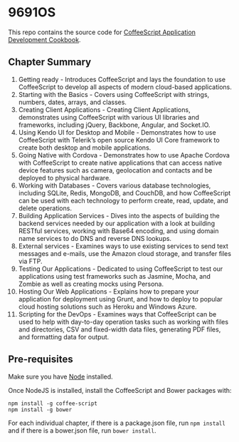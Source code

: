 9691OS
======

This repo contains the source code for
[CoffeeScript Application Development Cookbook](https://www.packtpub.com/web-development/coffeescript-application-development-cookbook).

Chapter Summary
---------------
1. Getting ready - Introduces CoffeeScript and lays the foundation to use CoffeeScript to develop all aspects of modern cloud-based applications.
2. Starting with the Basics - Covers using CoffeeScript with strings, numbers, dates, arrays, and classes.
3. Creating Client Applications - Creating Client Applications, demonstrates using CoffeeScript with various UI libraries and frameworks, including jQuery, Backbone, Angular, and Socket.IO.
4. Using Kendo UI for Desktop and Mobile - Demonstrates how to use CoffeeScript with Telerik’s open source Kendo UI Core framework to create both desktop and mobile applications.
5. Going Native with Cordova - Demonstrates how to use Apache Cordova with CoffeeScript to create native applications that can access native device features such as camera, geolocation and contacts and be deployed to physical hardware.
6. Working with Databases - Covers various database technologies, including SQLite, Redis, MongoDB, and CouchDB, and how CoffeeScript can be used with each technology to perform create, read, update, and delete operations.
7. Building Application Services - Dives into the aspects of building the backend services needed by our application with a look at building RESTful services, working with Base64 encoding, and using domain name services to do DNS and reverse DNS lookups.
8. External services -  Examines ways to use existing services to send text messages and e-mails, use the Amazon cloud storage, and transfer files via FTP.
9. Testing Our Applications - Dedicated to using CoffeeScript to test our applications using test frameworks such as Jasmine, Mocha, and Zombie as well as creating mocks using Persona.
10. Hosting Our Web Applications - Explains how to prepare your application for deployment using Grunt, and how to deploy to popular cloud hosting solutions such as Heroku and Windows Azure.
11. Scripting for the DevOps - Examines ways that CoffeeScript can be used to help with day-to-day operation tasks such as working with files and directories, CSV and fixed-width data files, generating PDF files, and formatting data for output.

Pre-requisites
--------------
Make sure you have [Node](http://nodejs.org/) installed.

Once NodeJS is installed, install the CoffeeScript and Bower packages
with:

`npm install -g coffee-script`<br />
`npm install -g bower`

For each individual chapter, if there is a package.json file, run `npm install`
and if there is a bower.json file, run `bower install`.
